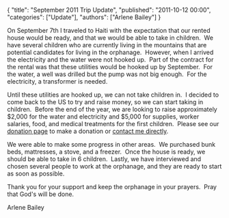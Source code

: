 {
  "title": "September 2011 Trip Update",
  "published": "2011-10-12 00:00",
  "categories": ["Update"],
  "authors": ["Arlene Bailey"]
}

<p>
	On September 7th I traveled to Haiti with the expectation that our rented house would be ready, and that we would be able to take in children. &nbsp;We have several children who are currently living in the mountains that are potential candidates for living in the orphanage. &nbsp;However, when I arrived the electricity and the water were not hooked up. &nbsp;Part of the contract for the rental was that these utilities would be hooked up by September. &nbsp;For the water, a well was drilled but the pump was not big enough. &nbsp;For the electricity, a transformer is needed.</p>
<p>
	Until these utilities are hooked up, we can not take children in. &nbsp;I decided to come back to the US to try and raise money, so we can start taking in children. &nbsp;Before the end of the year, we are looking to raise approximately $2,000 for the water and electricity and $5,000 for supplies, worker salaries, food, and medical treatments for the first children. &nbsp;Please see our <a href="/pages/donate">donation page</a> to make a donation or <a href="/pages/about">contact me directly</a>.</p>
<p>
	We were able to make some progress in other areas. &nbsp;We purchased bunk beds, mattresses, a stove, and a freezer. &nbsp;Once the house is ready, we should be able to take in 6 children. &nbsp;Lastly, we have interviewed and chosen several people to work at the orphanage, and they are ready to start as soon as possible.</p>
<p>
	Thank you for your support and keep the orphanage in your prayers. &nbsp;Pray that God&#39;s will be done.</p>
<p>
	Arlene Bailey</p>
